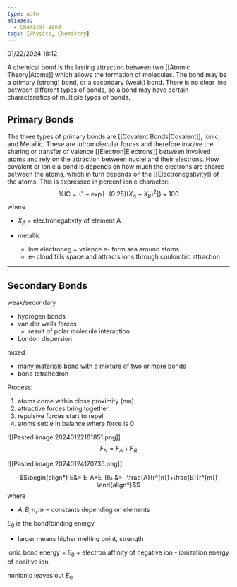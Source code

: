 ```yaml
---
type: note
aliases:
  - Chemical Bond
tags: [Physics, Chemistry]
---
```

01/22/2024 18:12

  

A chemical bond is the lasting attraction between two [[Atomic Theory|Atoms]] which allows the formation of molecules. The bond may be a primary (strong) bond, or a secondary (weak) bond. There is no clear line between different types of bonds, so a bond may have certain characteristics of multiple types of bonds. 

## Primary Bonds
The three types of primary bonds are [[Covalent Bonds|Covalent]], Ionic, and Metallic. These are *intra*molecular forces and therefore involve the sharing or transfer of valence [[Electron|Electrons]] between involved atoms and rely on the attraction between nuclei and their electrons. How covalent or ionic a bond is depends on how much the electrons are shared between the atoms, which in turn depends on the [[Electronegativity]] of the atoms. This is expressed in percent ionic character:
$$
\text{\%IC}=\{1-\exp[-(0.25)(X_A-X_{B})^{2}]\}\times 100
$$
where
- $X_A$ = electronegativity of element A

- metallic
	- low electroneg = valence e- form sea around atoms
	- e- cloud fills space and attracts ions through coulombic attraction

---

## Secondary Bonds


weak/secondary
- hydrogen bonds
- van der walls forces
	- result of polar molecule interaction
- London dispersion

mixed
- many materials bond with a mixture of two or more bonds
- bond tetrahedron


Process:
1. atoms come within close proximity (nm)
2. attractive forces bring together
3. repulsive forces start to repel
4. atoms settle in balance where force is 0 

![[Pasted image 20240122181851.png]]
$$
F_N=F_A+F_R
$$


![[Pasted image 20240124170735.png]]

$$\begin{align*}
E&= E_A+E_R\\
&= -\frac{A}{r^{n}}+\frac{B}{r^{m}}
\end{align*}$$
where
- $A, B, n, m$ = constants depending on elements

$E_0$ is the bond/binding energy
- larger means higher melting point, strength

ionic bond energy = $E_0$ + electron affinity of negative ion - ionization energy of positive ion

nonionic leaves out $E_0$

